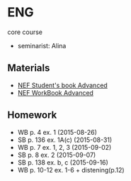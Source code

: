 # ENG

core course

* seminarist: Alina

## Materials

* [NEF Student's book Advanced](https://elt.oup.com/student/englishfile/advanced/?cc=ru&selLanguage=ru)
* [NEF WorkBook Advanced](https://elt.oup.com/student/englishfile/advanced/?cc=ru&selLanguage=ru)

## Homework

* WB p. 4   ex. 1       (2015-08-26)
* SB p. 136 ex. 1A(c)   (2015-08-31)
* WB p. 7   ex. 1, 2, 3 (2015-09-02)
* SB p. 8   ex. 2       (2015-09-07)
* SB p. 138 ex. b, c    (2015-09-16)
* WB p. 10-12 ex. 1-6 + distening(p.12)

